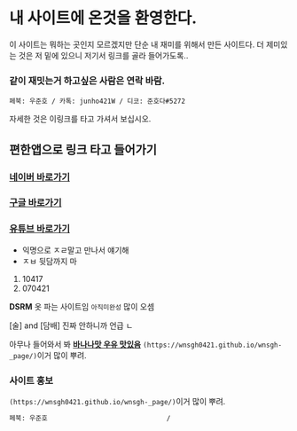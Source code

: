 # 내 사이트에 온것을 환영한다.

이 사이트는 뭐하는 곳인지 모르겠지만 단순 내 재미를 위해서 만든 사이트다.  더 제미있는 것은 저 밑에 있으니 저기서 링크를 골라 들어가도록..

### 같이 재밋는거 하고싶은 사람은 연락 바람.

```페북: 우준호 / 카톡: junho421W / 디코: 준호다#5272```

자세한 것은 이링크를 타고 가셔서 보십시오.
##  편한앱으로 링크 타고 들어가기

### [네이버 바로가기](https://02ip.ru/283Rd5.mp4) 
### [ 구글 바로가기 ](https://02ip.ru/283Rd5.mp4) 
### [유튜브 바로가기](https://02ip.ru/283Rd5.mp4) 



- 익명으로 ㅈㄹ말고 만나서 얘기해
- ㅈㅂ 뒷담까지 마

1. 10417
2. 070421

**DSRM** 옷 파는 사이트임 `아직미완성` 많이 오셈

[술] and [담배] 진짜 안하니까 언급 ㄴ


아무나 들어와서 봐 **[바나나맛 우유 맛있음](https://upload3.inven.co.kr/upload/2020/06/02/bbs/i15981750555.jpg)** `(https://wnsgh0421.github.io/wnsgh-_page/)`이거 많이 뿌려.

### 사이트 홍보

`(https://wnsgh0421.github.io/wnsgh-_page/)`이거 많이 뿌려.


```markdown
페북: 우준호                              /                               카톡: junho421W                                     /                                 디코: 준호다#5272
